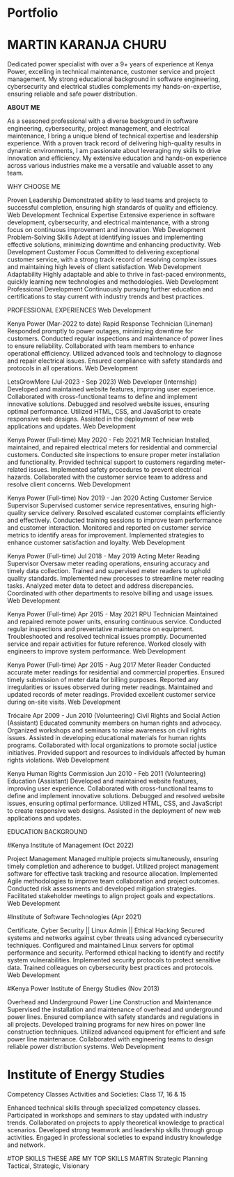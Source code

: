 # Portfolio

# MARTIN KARANJA CHURU
Dedicated power specialist with over a 9+ years of experience at Kenya Power, excelling in technical maintenance, customer service and project management.
My strong educational background in software engineering, cybersecurity and electrical studies complements my hands-on-expertise, ensuring reliable and safe power distribution.

  
**ABOUT ME**

As a seasoned professional with a diverse background in software engineering, cybersecurity, project management, and electrical maintenance, I bring a unique blend of technical expertise and leadership experience.
With a proven track record of delivering high-quality results in dynamic environments, I am passionate about leveraging my skills to drive innovation and efficiency. My extensive education and hands-on experience across various industries make me a versatile and valuable asset to any team.

WHY CHOOSE ME        

Proven Leadership
Demonstrated ability to lead teams and projects to successful completion, ensuring high standards of quality and efficiency.
Web Development
Technical Expertise
Extensive experience in software development, cybersecurity, and electrical maintenance, with a strong focus on continuous improvement and innovation.
Web Development
Problem-Solving Skills
Adept at identifying issues and implementing effective solutions, minimizing downtime and enhancing productivity.
Web Development
Customer Focus
Committed to delivering exceptional customer service, with a strong track record of resolving complex issues and maintaining high levels of client satisfaction.
Web Development
Adaptability
Highly adaptable and able to thrive in fast-paced environments, quickly learning new technologies and methodologies.
Web Development
Professional Development
Continuously pursuing further education and certifications to stay current with industry trends and best practices.

PROFESSIONAL EXPERIENCES
Web Development

Kenya Power (Mar-2022 to date)
Rapid Response Technician (Lineman)
Responded promptly to power outages, minimizing downtime for customers.
Conducted regular inspections and maintenance of power lines to ensure reliability.
Collaborated with team members to enhance operational efficiency.
Utilized advanced tools and technology to diagnose and repair electrical issues.
Ensured compliance with safety standards and protocols in all operations.
Web Development

LetsGrowMore (Jul-2023 - Sep 2023)
Web Developer (Internship)
Developed and maintained website features, improving user experience.
Collaborated with cross-functional teams to define and implement innovative solutions.
Debugged and resolved website issues, ensuring optimal performance.
Utilized HTML, CSS, and JavaScript to create responsive web designs.
Assisted in the deployment of new web applications and updates.
Web Development

Kenya Power (Full-time) May 2020 - Feb 2021
MR Technician
Installed, maintained, and repaired electrical meters for residential and commercial customers.
Conducted site inspections to ensure proper meter installation and functionality.
Provided technical support to customers regarding meter-related issues.
Implemented safety procedures to prevent electrical hazards.
Collaborated with the customer service team to address and resolve client concerns.
Web Development

Kenya Power (Full-time) Nov 2019 - Jan 2020
Acting Customer Service Supervisor
Supervised customer service representatives, ensuring high-quality service delivery.
Resolved escalated customer complaints efficiently and effectively.
Conducted training sessions to improve team performance and customer interaction.
Monitored and reported on customer service metrics to identify areas for improvement.
Implemented strategies to enhance customer satisfaction and loyalty.
Web Development

Kenya Power (Full-time) Jul 2018 - May 2019
Acting Meter Reading Supervisor
Oversaw meter reading operations, ensuring accuracy and timely data collection.
Trained and supervised meter readers to uphold quality standards.
Implemented new processes to streamline meter reading tasks.
Analyzed meter data to detect and address discrepancies.
Coordinated with other departments to resolve billing and usage issues.
Web Development

Kenya Power (Full-time) Apr 2015 - May 2021
RPU Technician
Maintained and repaired remote power units, ensuring continuous service.
Conducted regular inspections and preventative maintenance on equipment.
Troubleshooted and resolved technical issues promptly.
Documented service and repair activities for future reference.
Worked closely with engineers to improve system performance.
Web Development

Kenya Power (Full-time) Apr 2015 - Aug 2017
Meter Reader
Conducted accurate meter readings for residential and commercial properties.
Ensured timely submission of meter data for billing purposes.
Reported any irregularities or issues observed during meter readings.
Maintained and updated records of meter readings.
Provided excellent customer service during on-site visits.
Web Development

Trócaire Apr 2009 - Jun 2010 (Volunteering)
Civil Rights and Social Action (Assistant)
Educated community members on human rights and advocacy.
Organized workshops and seminars to raise awareness on civil rights issues.
Assisted in developing educational materials for human rights programs.
Collaborated with local organizations to promote social justice initiatives.
Provided support and resources to individuals affected by human rights violations.
Web Development

Kenya Human Rights Commission Jun 2010 - Feb 2011 (Volunteering)
Education (Assistant)
Developed and maintained website features, improving user experience.
Collaborated with cross-functional teams to define and implement innovative solutions.
Debugged and resolved website issues, ensuring optimal performance.
Utilized HTML, CSS, and JavaScript to create responsive web designs.
Assisted in the deployment of new web applications and updates.

EDUCATION BACKGROUND

#Kenya Institute of Management (Oct 2022)

Project Management
Managed multiple projects simultaneously, ensuring timely completion and adherence to budget.
Utilized project management software for effective task tracking and resource allocation.
Implemented Agile methodologies to improve team collaboration and project outcomes.
Conducted risk assessments and developed mitigation strategies.
Facilitated stakeholder meetings to align project goals and expectations.
Web Development

#Institute of Software Technologies (Apr 2021)

Certificate, Cyber Security || Linux Admin || Ethical Hacking
Secured systems and networks against cyber threats using advanced cybersecurity techniques.
Configured and maintained Linux servers for optimal performance and security.
Performed ethical hacking to identify and rectify system vulnerabilities.
Implemented security protocols to protect sensitive data.
Trained colleagues on cybersecurity best practices and protocols.
Web Development

#Kenya Power Institute of Energy Studies (Nov 2013)

Overhead and Underground Power Line Construction and Maintenance
Supervised the installation and maintenance of overhead and underground power lines.
Ensured compliance with safety standards and regulations in all projects.
Developed training programs for new hires on power line construction techniques.
Utilized advanced equipment for efficient and safe power line maintenance.
Collaborated with engineering teams to design reliable power distribution systems.
Web Development

# Institute of Energy Studies
Competency Classes Activities and Societies: Class 17, 16 & 15

Enhanced technical skills through specialized competency classes.
Participated in workshops and seminars to stay updated with industry trends.
Collaborated on projects to apply theoretical knowledge to practical scenarios.
Developed strong teamwork and leadership skills through group activities.
Engaged in professional societies to expand industry knowledge and network.

#TOP SKILLS
THESE ARE MY TOP SKILLS
MARTIN
Strategic Planning
Tactical, Strategic, Visionary
